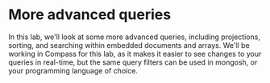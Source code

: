 # More advanced queries

In this lab, we'll look at some more advanced queries, including projections, sorting, and searching within embedded documents and arrays. We'll be working in Compass for this lab, as it makes it easier to see changes to your queries in real-time, but the same query filters can be used in mongosh, or your programming language of choice.